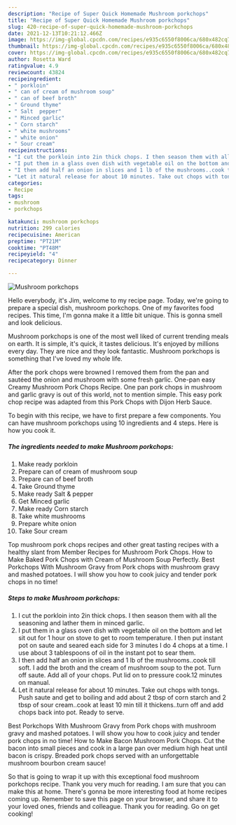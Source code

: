 ```yaml
---
description: "Recipe of Super Quick Homemade Mushroom porkchops"
title: "Recipe of Super Quick Homemade Mushroom porkchops"
slug: 420-recipe-of-super-quick-homemade-mushroom-porkchops
date: 2021-12-13T10:21:12.466Z
image: https://img-global.cpcdn.com/recipes/e935c6550f8006ca/680x482cq70/mushroom-porkchops-recipe-main-photo.jpg
thumbnail: https://img-global.cpcdn.com/recipes/e935c6550f8006ca/680x482cq70/mushroom-porkchops-recipe-main-photo.jpg
cover: https://img-global.cpcdn.com/recipes/e935c6550f8006ca/680x482cq70/mushroom-porkchops-recipe-main-photo.jpg
author: Rosetta Ward
ratingvalue: 4.9
reviewcount: 43824
recipeingredient:
- " porkloin"
- " can of cream of mushroom soup"
- " can of beef broth"
- " Ground thyme"
- " Salt  pepper"
- " Minced garlic"
- " Corn starch"
- " white mushrooms"
- " white onion"
- " Sour cream"
recipeinstructions:
- "I cut the porkloin into 2in thick chops. I then season them with all the seasoning and lather them in minced garlic."
- "I put them in a glass oven dish with vegetable oil on the bottom and let sit out for 1 hour on stove to get to room temperature. I then put instant pot on saute and seared each side for 3 minutes I do 4 chops at a time. I use about 3 tablespoons of oil in the instant pot to sear them."
- "I then add half an onion in slices and 1 lb of the mushrooms..cook till soft. I add the broth and the cream of mushroom soup to the pot. Turn off saute. Add all of your chops. Put lid on to pressure cook.12 minutes on manual."
- "Let it natural release for about 10 minutes. Take out chops with tongs. Push saute and get to boiling and add about 2 tbsp of corn starch and 2 tbsp of sour cream..cook at least 10 min till it thickens..turn off and add chops back into pot. Ready to serve."
categories:
- Recipe
tags:
- mushroom
- porkchops

katakunci: mushroom porkchops 
nutrition: 299 calories
recipecuisine: American
preptime: "PT21M"
cooktime: "PT48M"
recipeyield: "4"
recipecategory: Dinner

---
```



![Mushroom porkchops](https://img-global.cpcdn.com/recipes/e935c6550f8006ca/680x482cq70/mushroom-porkchops-recipe-main-photo.jpg)

Hello everybody, it's Jim, welcome to my recipe page. Today, we're going to prepare a special dish, mushroom porkchops. One of my favorites food recipes. This time, I'm gonna make it a little bit unique. This is gonna smell and look delicious.

Mushroom porkchops is one of the most well liked of current trending meals on earth. It is simple, it's quick, it tastes delicious. It's enjoyed by millions every day. They are nice and they look fantastic. Mushroom porkchops is something that I've loved my whole life.

After the pork chops were browned I removed them from the pan and sautéed the onion and mushroom with some fresh garlic. One-pan easy Creamy Mushroom Pork Chops Recipe. One pan pork chops in mushroom and garlic gravy is out of this world, not to mention simple. This easy pork chop recipe was adapted from this Pork Chops with Dijon Herb Sauce.


To begin with this recipe, we have to first prepare a few components. You can have mushroom porkchops using 10 ingredients and 4 steps. Here is how you cook it.

<!--inarticleads1-->

##### The ingredients needed to make Mushroom porkchops:

1. Make ready  porkloin
1. Prepare  can of cream of mushroom soup
1. Prepare  can of beef broth
1. Take  Ground thyme
1. Make ready  Salt &amp; pepper
1. Get  Minced garlic
1. Make ready  Corn starch
1. Take  white mushrooms
1. Prepare  white onion
1. Take  Sour cream


Top mushroom pork chops recipes and other great tasting recipes with a healthy slant from Member Recipes for Mushroom Pork Chops. How to Make Baked Pork Chops with Cream of Mushroom Soup Perfectly. Best Porkchops With Mushroom Gravy from Pork chops with mushroom gravy and mashed potatoes. I will show you how to cook juicy and tender pork chops in no time! 

<!--inarticleads2-->

##### Steps to make Mushroom porkchops:

1. I cut the porkloin into 2in thick chops. I then season them with all the seasoning and lather them in minced garlic.
1. I put them in a glass oven dish with vegetable oil on the bottom and let sit out for 1 hour on stove to get to room temperature. I then put instant pot on saute and seared each side for 3 minutes I do 4 chops at a time. I use about 3 tablespoons of oil in the instant pot to sear them.
1. I then add half an onion in slices and 1 lb of the mushrooms..cook till soft. I add the broth and the cream of mushroom soup to the pot. Turn off saute. Add all of your chops. Put lid on to pressure cook.12 minutes on manual.
1. Let it natural release for about 10 minutes. Take out chops with tongs. Push saute and get to boiling and add about 2 tbsp of corn starch and 2 tbsp of sour cream..cook at least 10 min till it thickens..turn off and add chops back into pot. Ready to serve.


Best Porkchops With Mushroom Gravy from Pork chops with mushroom gravy and mashed potatoes. I will show you how to cook juicy and tender pork chops in no time! How to Make Bacon Mushroom Pork Chops. Cut the bacon into small pieces and cook in a large pan over medium high heat until bacon is crispy. Breaded pork chops served with an unforgettable mushroom bourbon cream sauce! 

So that is going to wrap it up with this exceptional food mushroom porkchops recipe. Thank you very much for reading. I am sure that you can make this at home. There's gonna be more interesting food at home recipes coming up. Remember to save this page on your browser, and share it to your loved ones, friends and colleague. Thank you for reading. Go on get cooking!
